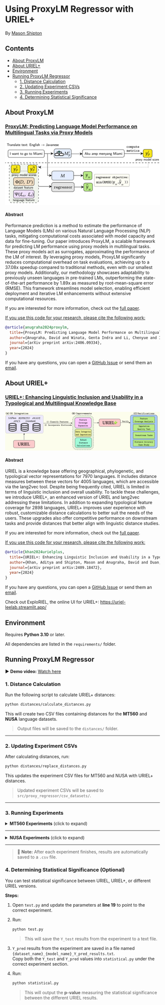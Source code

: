 # Using ProxyLM Regressor with URIEL+

By [Mason Shipton](https://github.com/Masonshipton25)

## Contents

- [About ProxyLM](#about-proxylm)
- [About URIEL+](#about-uriel)
- [Environment](#environment)
- [Running ProxyLM Regressor](#running-proxylm-regressor)
  - [1. Distance Calculation](#1-distance-calculation)
  - [2. Updating Experiment CSVs](#2-updating-experiment-csvs)
  - [3. Running Experiments](#3-running-experiments)
  - [4. Determining Statistical Significance](#4-determining-statistical-significance)

## About ProxyLM

### [ProxyLM: Predicting Language Model Performance on Multilingual Tasks via Proxy Models](https://arxiv.org/abs/2406.09334)

![framework for LM performance prediction](./logos/proxylm_logo.png)

#### Abstract
Performance prediction is a method to estimate the performance of Language Models (LMs) on various Natural Language Processing (NLP) tasks, mitigating computational costs associated with model capacity and data for fine-tuning. Our paper introduces ProxyLM, a scalable framework for predicting LM performance using proxy models in multilingual tasks. These proxy models act as surrogates, approximating the performance of the LM of interest. By leveraging proxy models, ProxyLM significantly reduces computational overhead on task evaluations, achieving up to a 37.08x speedup compared to traditional methods, even with our smallest proxy models. Additionally, our methodology showcases adaptability to previously unseen languages in pre-trained LMs, outperforming the state-of-the-art performance by 1.89x as measured by root-mean-square error (RMSE). This framework streamlines model selection, enabling efficient deployment and iterative LM enhancements without extensive computational resources.

If you are interested for more information, check out the [full paper](https://arxiv.org/abs/2406.09334).

<u>If you use this code for your research, please cite the following work:</u>

```bibtex
@article{anugraha2024proxylm,
  title={ProxyLM: Predicting Language Model Performance on Multilingual Tasks via Proxy Models},
  author={Anugraha, David and Winata, Genta Indra and Li, Chenyue and Irawan, Patrick Amadeus and Lee, En-Shiun Annie},
  journal={arXiv preprint arXiv:2406.09334},
  year={2024}
}
```

If you have any questions, you can open a [GitHub Issue](https://github.com/davidanugraha/proxylm/issues) or send them an [email](mailto:david.anugraha@gmail.com).


## About URIEL+

### [URIEL+: Enhancing Linguistic Inclusion and Usability in a Typological and Multilingual Knowledge Base](https://arxiv.org/abs/2409.18472)

![knowledge base for natural language processing](./logos/urielplus_logo.png)

#### Abstract
URIEL is a knowledge base offering geographical, phylogenetic, and typological vector representations for 7970 languages. It includes distance measures between these vectors for 4005 languages, which are accessible via the lang2vec tool. Despite being frequently cited, URIEL is limited in terms of linguistic inclusion and overall usability. To tackle these challenges, we introduce URIEL+, an enhanced version of URIEL and lang2vec addressing these limitations. In addition to expanding typological feature coverage for 2898 languages, URIEL+ improves user experience with robust, customizable distance calculations to better suit the needs of the users. These upgrades also offer competitive performance on downstream tasks and provide distances that better align with linguistic distance studies.

If you are interested for more information, check out the [full paper](https://aclanthology.org/2025.coling-main.463/).

<u>If you use this code for your research, please cite the following work:</u>

```bibtex
@article{khan2024urielplus,
  title={URIEL+: Enhancing Linguistic Inclusion and Usability in a Typological and Multilingual Knowledge Base},
  author={Khan, Aditya and Shipton, Mason and Anugraha, David and Duan, Kaiyao and Hoang, Phuong H. and Khiu, Eric and Doğruöz, A. Seza and Lee, En-Shiun Annie},
  journal={arXiv preprint arXiv:2409.18472},
  year={2024}
}
```

If you have any questions, you can open a [GitHub Issue](https://github.com/Masonshipton25/URIELPlus/issues) or send them an [email](mailto:masonshipton25@gmail.com).

Check out ExploRIEL, the online UI for URIEL+: https://uriel-leelab.streamlit.app/ 


## Environment

Requires **Python 3.10** or later.

All dependencies are listed in the `requirements/` folder.

## Running ProxyLM Regressor

▶️ **Demo video:** [Watch here](https://youtu.be/rXutsaE3eSE)

### 1. Distance Calculation

Run the following script to calculate URIEL+ distances:

```bash
python distances/calculate_distances.py
```

This will create two CSV files containing distances for the **MT560** and **NUSA** language datasets.

> Output files will be saved to the `distances/` folder.

---

### 2. Updating Experiment CSVs

After calculating distances, run:

```bash
python distances/replace_distances.py
```

This updates the experiment CSV files for MT560 and NUSA with URIEL+ distances.

> Updated experiment CSVs will be saved to `src/proxy_regressor/csv_datasets/`.

---


### 3. Running Experiments

<details>
<summary><strong>MT560 Experiments</strong> (click to expand)</summary>

- **Random Sampling (M2M100):**
  ```bash
  python -m src.proxy_regressor.main -em random -r xgb -rj src/proxy_regressor/regressor_configs/xgb_config_mt560_m2m100.json -d mt560 -m m2m100
  ```

- **Random Sampling (NLLB):**
  ```bash
  python -m src.proxy_regressor.main -em random -r xgb -rj src/proxy_regressor/regressor_configs/xgb_config_mt560_nllb.json -d mt560 -m nllb
  ```

- **Leave-One-Language-Out (LOLO) (M2M100):**
  ```bash
  python -m src.proxy_regressor.main -em lolo -r xgb -rj src/proxy_regressor/regressor_configs/xgb_config_mt560_m2m100.json -d mt560 -m m2m100 -l all
  ```

- **Leave-One-Language-Out (LOLO) (NLLB):**
  ```bash
  python -m src.proxy_regressor.main -em lolo -r xgb -rj src/proxy_regressor/regressor_configs/xgb_config_mt560_nllb.json -d mt560 -m nllb -l all
  ```

- **Seen/Unseen (M2M100):**
  ```bash
  python -m src.proxy_regressor.main -em seen_unseen -r xgb -rj src/proxy_regressor/regressor_configs/xgb_config_mt560_m2m100.json -d mt560 -m m2m100
  ```

  After running the **Seen/Unseen (M2M100)** command, run:
  ```bash
  python unseen.py
  ```
  This will output a text file with more readable results and will output the average standard error. NOTE: For **Seen/Unseen (M2M100)** experiments, take the average of `test_source_rmse` and `test_target_rmse` for the `test_rmse`.

</details>

---

<details>
<summary><strong>NUSA Experiments</strong> (click to expand)</summary>

- **Random Sampling (M2M100):**
  ```bash
  python -m src.proxy_regressor.main -em random -r xgb -rj src/proxy_regressor/regressor_configs/xgb_config_nusa_m2m100.json -d nusa -m m2m100
  ```

- **Random Sampling (NLLB):**
  ```bash
  python -m src.proxy_regressor.main -em random -r xgb -rj src/proxy_regressor/regressor_configs/xgb_config_nusa_nllb.json -d nusa -m nllb
  ```

- **Leave-One-Language-Out (LOLO) (M2M100):**
  ```bash
  python -m src.proxy_regressor.main -em lolo -r xgb -rj src/proxy_regressor/regressor_configs/xgb_config_nusa_m2m100.json -d nusa -m m2m100 -l all
  ```

- **Leave-One-Language-Out (LOLO) (NLLB):**
  ```bash
  python -m src.proxy_regressor.main -em lolo -r xgb -rj src/proxy_regressor/regressor_configs/xgb_config_nusa_nllb.json -d nusa -m nllb -l all
  ```

</details>

---

> 📄 **Note:** After each experiment finishes, results are automatically saved to a `.csv` file.


### 4. Determining Statistical Significance (Optional)

You can test statistical significance between URIEL, URIEL+, or different URIEL versions.

**Steps:**

1. Open `test.py` and update the parameters at **line 19** to point to the correct experiment.

2. Run:
   ```bash
   python test.py
   ```
   > This will save the `Y_test` results from the experiment to a text file.

3. `Y_pred` results from the experiment are saved in a file named `{dataset_name}_{model_name}_Y_pred_results.txt`.  
   Copy both the `Y_test` and `Y_pred` values into `statistical.py` under the correct experiment section.

4. Run:
   ```bash
   python statistical.py
   ```
   > This will output the **p-value** measuring the statistical significance between the different URIEL results.
